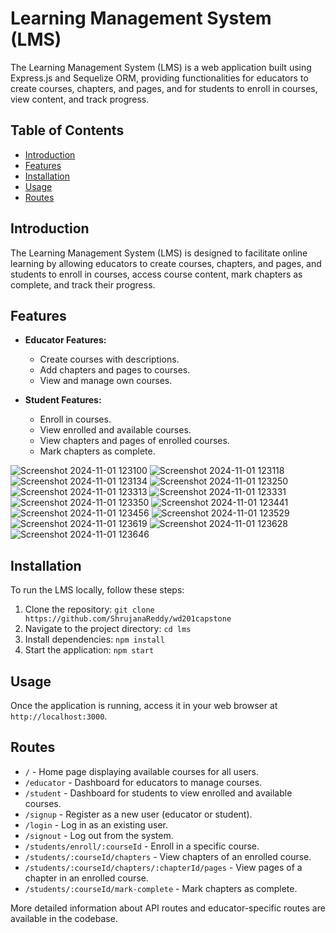 # Learning Management System (LMS)

The Learning Management System (LMS) is a web application built using Express.js and Sequelize ORM, providing functionalities for educators to create courses, chapters, and pages, and for students to enroll in courses, view content, and track progress.

## Table of Contents

- [Introduction](#introduction)
- [Features](#features)
- [Installation](#installation)
- [Usage](#usage)
- [Routes](#routes)
  
## Introduction

The Learning Management System (LMS) is designed to facilitate online learning by allowing educators to create courses, chapters, and pages, and students to enroll in courses, access course content, mark chapters as complete, and track their progress.

## Features

- **Educator Features:**
  - Create courses with descriptions.
  - Add chapters and pages to courses.
  - View and manage own courses.

- **Student Features:**
  - Enroll in courses.
  - View enrolled and available courses.
  - View chapters and pages of enrolled courses.
  - Mark chapters as complete.



![Screenshot 2024-11-01 123100](https://github.com/user-attachments/assets/51f395f9-fbe2-47cf-bca4-84a3aaff9c95)
![Screenshot 2024-11-01 123118](https://github.com/user-attachments/assets/04e5da02-9260-4a0f-b1b5-243f011684a9)
![Screenshot 2024-11-01 123134](https://github.com/user-attachments/assets/715ef5f3-3a61-4261-9d23-64b5cf5d1d9b)
![Screenshot 2024-11-01 123250](https://github.com/user-attachments/assets/a14bd02e-930a-443f-9f96-7d46a313eff3)
![Screenshot 2024-11-01 123313](https://github.com/user-attachments/assets/c309792a-255b-4d2c-8592-e614f6f3763f)
![Screenshot 2024-11-01 123331](https://github.com/user-attachments/assets/dcd37e71-918a-4b62-bf1f-0107566d4c5f)
![Screenshot 2024-11-01 123350](https://github.com/user-attachments/assets/e40b5a28-e26f-4863-9e34-dcb467ddadd3)
![Screenshot 2024-11-01 123441](https://github.com/user-attachments/assets/e7c39e02-3ef7-4e5a-8cb2-69f1a8ad3221)
![Screenshot 2024-11-01 123456](https://github.com/user-attachments/assets/7de731f2-5439-41e5-bdf3-472bc8901288)
![Screenshot 2024-11-01 123529](https://github.com/user-attachments/assets/09353ea4-ba3a-48d5-96d5-9a28b124bb3e)
![Screenshot 2024-11-01 123619](https://github.com/user-attachments/assets/20f077f1-30ef-4991-b685-045c9af43fbc)
![Screenshot 2024-11-01 123628](https://github.com/user-attachments/assets/d3ec91a5-2473-49b3-8534-903ad5eb13a4)
![Screenshot 2024-11-01 123646](https://github.com/user-attachments/assets/19dcc48f-33e9-466e-9819-ae5918eb1a41)

## Installation

To run the LMS locally, follow these steps:

1. Clone the repository: `git clone https://github.com/ShrujanaReddy/wd201capstone`
2. Navigate to the project directory: `cd lms`
3. Install dependencies: `npm install`
4. Start the application: `npm start`

## Usage

Once the application is running, access it in your web browser at `http://localhost:3000`.

## Routes

- `/` - Home page displaying available courses for all users.
- `/educator` - Dashboard for educators to manage courses.
- `/student` - Dashboard for students to view enrolled and available courses.
- `/signup` - Register as a new user (educator or student).
- `/login` - Log in as an existing user.
- `/signout` - Log out from the system.
- `/students/enroll/:courseId` - Enroll in a specific course.
- `/students/:courseId/chapters` - View chapters of an enrolled course.
- `/students/:courseId/chapters/:chapterId/pages` - View pages of a chapter in an enrolled course.
- `/students/:courseId/mark-complete` - Mark chapters as complete.

More detailed information about API routes and educator-specific routes are available in the codebase.

